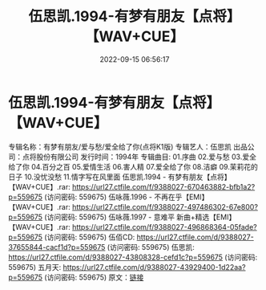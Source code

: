 ﻿---
title: 伍思凯.1994-有梦有朋友【点将】【WAV+CUE】
date: 2022-09-15 06:56:17
categories: WAV车载音乐、镜像
tags: 华语中文
---
# 伍思凯.1994-有梦有朋友【点将】【WAV+CUE】

专辑名称：有梦有朋友/爱与愁/爱全给了你(点将K1版)
专辑艺人：伍思凯
出品公司：点将股份有限公司
发行时间：1994年
专辑曲目:
01.序曲
02.爱与愁
03.爱全给了你
04.百分之百
05.爱情生活
06.害人精
07.爱全给了你
08.洁癖
09.茉莉花的日子
10.没忧没愁
11.情字写在风里面
伍思凯.1994 - 有梦有朋友【点将】【WAV+CUE】.rar:
https://url27.ctfile.com/f/9388027-670463882-bfb1a2?p=559675
(访问密码: 559675)
伍咏薇.1996 - 不再在乎【EMI】【WAV+CUE】.rar: https://url27.ctfile.com/f/9388027-497486302-67e800?p=559675
(访问密码: 559675)
伍咏薇.1997 - 意难平 新曲+精选【EMI】【WAV+CUE】.rar: https://url27.ctfile.com/f/9388027-496868364-05fade?p=559675
(访问密码: 559675)
伍佰CD: https://url27.ctfile.com/d/9388027-37655844-cacf1d?p=559675
(访问密码: 559675)
伍思凯: https://url27.ctfile.com/d/9388027-43808328-cefd1c?p=559675
(访问密码: 559675)
五月天: https://url27.ctfile.com/d/9388027-43929400-1d22aa?p=559675
(访问密码: 559675)
原文：[链接](https://blog.sina.com.cn/s/blog_1647c7e7601030zex.html)